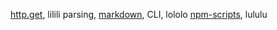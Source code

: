 [http.get](https://nodejs.org/api/http.html#http_http_get_options_callback), lilili
parsing,
[markdown](https://daringfireball.net/projects/markdown/syntax), CLI, lololo
[npm-scripts](https://docs.npmjs.com/misc/scripts), lululu